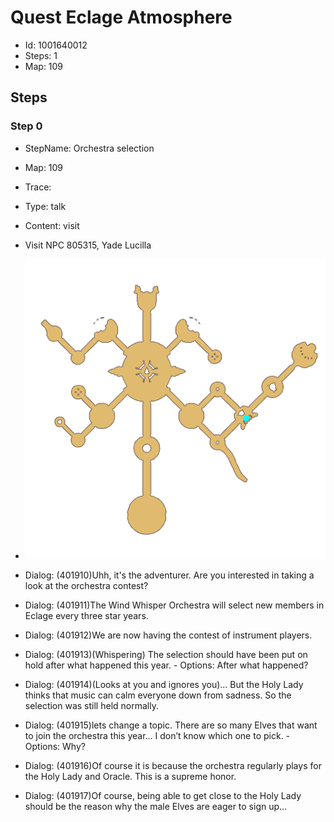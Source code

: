 # Quest Eclage Atmosphere

- Id: 1001640012
- Steps: 1
- Map: 109

## Steps

### Step 0
- StepName:  Orchestra selection
- Map:  109
- Trace:  
- Type:  talk
- Content:  visit
- Visit NPC 805315, Yade Lucilla

- ![images/1001640012_0.png](images/1001640012_0.png)
- Dialog: (401910)Uhh, it's the adventurer. Are you interested in taking a look at the orchestra contest?
- Dialog: (401911)The Wind Whisper Orchestra will select new members in Eclage every three star years.
- Dialog: (401912)We are now having the contest of instrument players.
- Dialog: (401913)(Whispering) The selection should have been put on hold after what happened this year. - Options: After what happened?
- Dialog: (401914)(Looks at you and ignores you)... But the Holy Lady thinks that music can calm everyone down from sadness. So the selection was still held normally.
- Dialog: (401915)lets change a topic. There are so many Elves that want to join the orchestra this year... I don’t know which one to pick. - Options: Why?
- Dialog: (401916)Of course it is because the orchestra regularly plays for the Holy Lady and Oracle. This is a supreme honor.
- Dialog: (401917)Of course, being able to get close to the Holy Lady should be the reason why the male Elves are eager to sign up...


